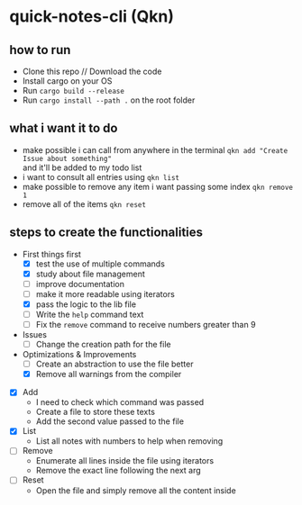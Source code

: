 # quick-notes-cli (Qkn)


## how to run

- Clone this repo // Download the code
- Install cargo on your OS
- Run `cargo build --release`
- Run `cargo install --path .` on the root folder

## what i want it to do

- make possible i can call from anywhere in the terminal `qkn add "Create Issue about something"`  
and it'll be added to my todo list
- i want to consult all entries using `qkn list`
- make possible to remove any item i want passing some index `qkn remove 1`
- remove all of the items `qkn reset`

## steps to create the functionalities

- First things first
  - [x] test the use of multiple commands
  - [x] study about file management
  - [ ] improve documentation
  - [ ] make it more readable using iterators
  - [x] pass the logic to the lib file
  - [ ] Write the `help` command text
  - [ ] Fix the `remove` command to receive numbers greater than 9

- Issues
  - [ ] Change the creation path for the file

- Optimizations & Improvements
  - [ ] Create an abstraction to use the file better
  - [x] Remove all warnings from the compiler

- [x] Add
  - I need to check which command was passed
  - Create a file to store these texts
  - Add the second value passed to the file
- [x] List
  - List all notes with numbers to help when removing
- [ ] Remove
  - Enumerate all lines inside the file using iterators
  - Remove the exact line following the next arg
- [ ] Reset
  - Open the file and simply remove all the content inside
